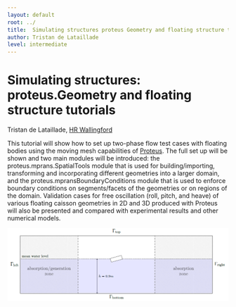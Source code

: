```yaml
---
layout: default
root: ../
title: 	Simulating structures proteus Geometry and floating structure tutorials
author: Tristan de Lataillade
level: intermediate
---
```


# Simulating structures: proteus.Geometry and floating structure tutorials

Tristan de Lataillade, [HR Wallingford](http://www.hrwallingford.com)

This tutorial will show how to set up two-phase flow test cases with floating
bodies using the moving mesh capabilities of
[Proteus](http://proteustoolkit.org). The full set up will be shown and two
main modules will be introduced: the proteus.mprans.SpatialTools module that is
used for building/importing, transforming and incorporating different
geometries into a larger domain, and the proteus.mpransBoundaryConditions
module that is used to enforce boundary conditions on segments/facets of the
geometries or on regions of the domain. Validation cases for free oscillation
(roll, pitch, and heave) of various floating caisson geometries in 2D and 3D
produced with Proteus will also be presented and compared with experimental
results and other numerical models.

<img src="/images/domain.png">